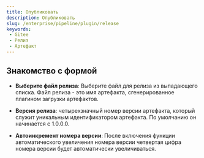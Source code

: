 ```yaml
---
title: Опубликовать
description: Опубликовать
slug: /enterprise/pipeline/plugin/release
keywords:
 - Gitee
 - Релиз
 - Артефакт
---
```



## Знакомство с формой

- **Выберите файл релиза**: Выберите файл для релиза из выпадающего списка. Файл релиза - это имя артефакта, сгенерированное плагином загрузки артефактов.

- **Версия релиза**: четырехзначный номер версии артефакта, который служит уникальным идентификатором артефакта. По умолчанию он начинается с 1.0.0.0.

- **Автоинкремент номера версии**: После включения функции автоматического увеличения номера версии четвертая цифра номера версии будет автоматически увеличиваться.
